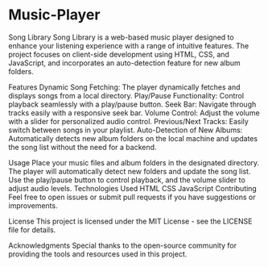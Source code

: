 # Music-Player
Song Library
Song Library is a web-based music player designed to enhance your listening experience with a range of intuitive features. The project focuses on client-side development using HTML, CSS, and JavaScript, and incorporates an auto-detection feature for new album folders.

Features
Dynamic Song Fetching: The player dynamically fetches and displays songs from a local directory.
Play/Pause Functionality: Control playback seamlessly with a play/pause button.
Seek Bar: Navigate through tracks easily with a responsive seek bar.
Volume Control: Adjust the volume with a slider for personalized audio control.
Previous/Next Tracks: Easily switch between songs in your playlist.
Auto-Detection of New Albums: Automatically detects new album folders on the local machine and updates the song list without the need for a backend.


Usage
Place your music files and album folders in the designated directory.
The player will automatically detect new folders and update the song list.
Use the play/pause button to control playback, and the volume slider to adjust audio levels.
Technologies Used
HTML
CSS
JavaScript
Contributing
Feel free to open issues or submit pull requests if you have suggestions or improvements.

License
This project is licensed under the MIT License - see the LICENSE file for details.

Acknowledgments
Special thanks to the open-source community for providing the tools and resources used in this project.

